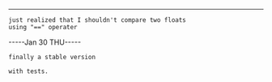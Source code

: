 ----------------------

    just realized that I shouldn't compare two floats
    using "==" operater

-----Jan 30 THU-----

    finally a stable version

    with tests.
